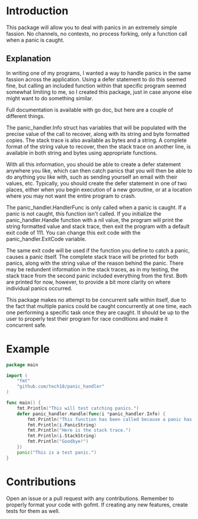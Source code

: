 # Introduction

This package will allow you to deal with panics in an extremely simple fassion. No channels, no contexts, no process forking, only a function call when a panic is caught.


## Explanation

In writing one of my programs, I wanted a way to handle panics in the same fassion across the application. Using a defer statement to do this seemed fine, but calling an included function within that specific program seemed somewhat limiting to me, so I created this package, just in case anyone else might want to do something similar.

Full documentation is available with go doc, but here are a couple of different things.

The panic_handler.Info struct has variables that will be populated with the precise value of the call to recover, along with its string and byte formatted copies. The stack trace is also available as bytes and a string. A complete format of the string value to recover, then the stack trace on another line, is available in both string and bytes using appropriate functions.

With all this information, you should be able to create a defer statement anywhere you like, which can then catch panics that you will then be able to do anything you like with, such as sending yourself an email with their values, etc. Typically, you should create the defer statement in one of two places, either when you begin execution of a new goroutine, or at a location where you may not want the entire program to crash.

The panic_handler.HandlerFunc is only called when a panic is caught. If a panic is not caught, this function isn't called. If you initialize the panic_handler.Handle function with a nil value, the program will print the string formatted value and stack trace, then exit the program with a default exit code of 111. You can change this exit code with the panic_handler.ExitCode variable.

The same exit code will be used if the function you define to catch a panic, causes a panic itself. The complete stack trace will be printed for both panics, along with the string value of the reason behind the panic. There may be redundent information in the stack traces, as in my testing, the stack trace from the second panic included everything from the first. Both are printed for now, however, to provide a bit more clarity on where individual panics occurred.

This package makes no attempt to be concurrent safe within itself, due to the fact that multiple panics could be caught concurrently at one time, each one performing a specific task once they are caught. It should be up to the user to properly test their program for race conditions and make it concurrent safe.


# Example

```go
package main

import (
	"fmt"
	"github.com/tech10/panic_handler"
)

func main() {
	fmt.Println("This will test catching panics.")
	defer panic_handler.Handle(func(i *panic_handler.Info) {
		fmt.Println("This function has been called because a panic has been caught. Here is the reason for this panic.")
		fmt.Println(i.PanicString)
		fmt.Println("Here is the stack trace.")
		fmt.Println(i.StackString)
		fmt.Println("Goodbye!")
	})
	panic("This is a test panic.")
}
```


# Contributions

Open an issue or a pull request with any contributions. Remember to properly format your code with gofmt. If creating any new features, create tests for them as well.
